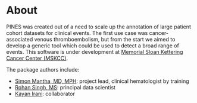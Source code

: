 # About

PINES was created out of a need to scale up the annotation of large patient cohort datasets for clinical events. The first use case was cancer-associated venous thromboembolism, but from the start we aimed to develop a generic tool which could be used to detect a broad range of events. This software is under development at [Memorial Sloan Kettering Cancer Center \(MSKCC\)](https://www.mskcc.org).

The package authors include:

- [Simon Mantha, MD, MPH](https://www.mskcc.org/cancer-care/doctors/simon-mantha): project lead, clinical hematologist by training
- [Rohan Singh, MS](https://www.linkedin.com/in/singhrhn): principal data scientist
- [Kayan Irani](https://www.linkedin.com/in/kayan-irani-762938218): collaborator

